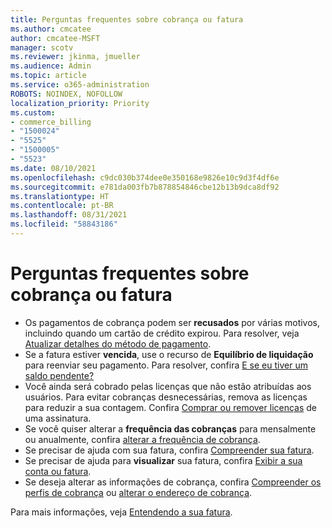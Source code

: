 ```yaml
---
title: Perguntas frequentes sobre cobrança ou fatura
ms.author: cmcatee
author: cmcatee-MSFT
manager: scotv
ms.reviewer: jkinma, jmueller
ms.audience: Admin
ms.topic: article
ms.service: o365-administration
ROBOTS: NOINDEX, NOFOLLOW
localization_priority: Priority
ms.custom:
- commerce_billing
- "1500024"
- "5525"
- "1500005"
- "5523"
ms.date: 08/10/2021
ms.openlocfilehash: c9dc030b374dee0e350168e9826e10c9d3f4df6e
ms.sourcegitcommit: e781da003fb7b878854846cbe12b13b9dca8df92
ms.translationtype: HT
ms.contentlocale: pt-BR
ms.lasthandoff: 08/31/2021
ms.locfileid: "58843186"
---
```

# <a name="billing-or-invoice-faq"></a>Perguntas frequentes sobre cobrança ou fatura

- Os pagamentos de cobrança podem ser **recusados** por várias motivos, incluindo quando um cartão de crédito expirou. Para resolver, veja [Atualizar detalhes do método de pagamento](https://docs.microsoft.com/microsoft-365/commerce/billing-and-payments/manage-payment-methods#update-payment-method-details).
- Se a fatura estiver **vencida**, use o recurso de **Equilíbrio de liquidação** para reenviar seu pagamento. Para resolver, confira [E se eu tiver um saldo pendente?](https://docs.microsoft.com/microsoft-365/commerce/billing-and-payments/pay-for-your-subscription#what-if-i-have-an-outstanding-balance)
- Você ainda será cobrado pelas licenças que não estão atribuídas aos usuários. Para evitar cobranças desnecessárias, remova as licenças para reduzir a sua contagem. Confira [Comprar ou remover licenças](https://docs.microsoft.com/microsoft-365/commerce/licenses/buy-licenses) de uma assinatura.
- Se você quiser alterar a **frequência das cobranças** para mensalmente ou anualmente, confira [alterar a frequência de cobrança](https://docs.microsoft.com/microsoft-365/commerce/billing-and-payments/change-payment-frequency).
- Se precisar de ajuda com sua fatura, confira [Compreender sua fatura](https://docs.microsoft.com/microsoft-365/commerce/billing-and-payments/understand-your-invoice2).
- Se precisar de ajuda para **visualizar** sua fatura, confira [Exibir a sua conta ou fatura](https://docs.microsoft.com/microsoft-365/commerce/billing-and-payments/view-your-bill-or-invoice).
- Se deseja alterar as informações de cobrança, confira [Compreender os perfis de cobrança](https://docs.microsoft.com/microsoft-365/commerce/billing-and-payments/manage-billing-profiles) ou [alterar o endereço de cobrança](https://docs.microsoft.com/microsoft-365/commerce/billing-and-payments/change-your-billing-addresses).

Para mais informações, veja [Entendendo a sua fatura](https://docs.microsoft.com/microsoft-365/commerce/billing-and-payments/understand-your-invoice2).
